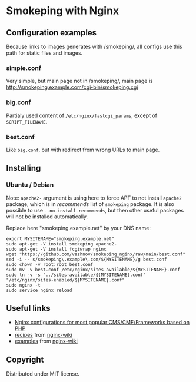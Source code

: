 # Smokeping with Nginx

## Configuration examples

Because links to images generates with /smokeping/, all configs use this path for static files and images.

### simple.conf

Very simple, but main page not in /smokeping/, main page is http://smokeping.example.com/cgi-bin/smokeping.cgi

### big.conf

Partialy used content of `/etc/nginx/fastcgi_params`, except of `SCRIPT_FILENAME`.

### best.conf

Like `big.conf`, but with redirect from wrong URLs to main page.


## Installing

### Ubuntu / Debian

Note: `apache2-` argument is using here to force APT to not install `apache2` package, which is in _recommends_ list of `smokeping` package. It is also possible to use `--no-install-recommends`, but then other useful packages will not be installed automatically.

Replace here "smokeping.example.net" by your DNS name:

```shell
export MYSITENAME="smokeping.example.net"
sudo apt-get -V install smokeping apache2-
sudo apt-get -V install fcgiwrap nginx
wget "https://github.com/vazhnov/smokeping_nginx/raw/main/best.conf"
sed -i -- s/smokeping\.example\.com/${MYSITENAME}/g best.conf
sudo chown -v root:root best.conf
sudo mv -v best.conf /etc/nginx/sites-available/${MYSITENAME}.conf
sudo ln -v -s "../sites-available/${MYSITENAME}.conf" "/etc/nginx/sites-enabled/${MYSITENAME}.conf"
sudo nginx -t
sudo service nginx reload
```

## Useful links

* [Nginx configurations for most popular CMS/CMF/Frameworks based on PHP](https://github.com/elasticweb/nginx-configs)
* [recipes](https://github.com/nginxinc/nginx-wiki/tree/master/source/start/topics/recipes) from [nginx-wiki](https://www.nginx.com/resources/wiki/)
* [examples](https://github.com/nginxinc/nginx-wiki/tree/master/source/start/topics/examples) from [nginx-wiki](https://www.nginx.com/resources/wiki/)

## Copyright

Distributed under MIT license.
